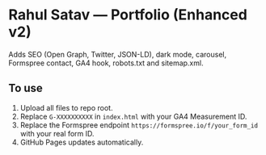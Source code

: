 # Rahul Satav — Portfolio (Enhanced v2)

Adds SEO (Open Graph, Twitter, JSON-LD), dark mode, carousel, Formspree contact, GA4 hook, robots.txt and sitemap.xml.

## To use
1) Upload all files to repo root.
2) Replace `G-XXXXXXXXXX` in `index.html` with your GA4 Measurement ID.
3) Replace the Formspree endpoint `https://formspree.io/f/your_form_id` with your real form ID.
4) GitHub Pages updates automatically.
